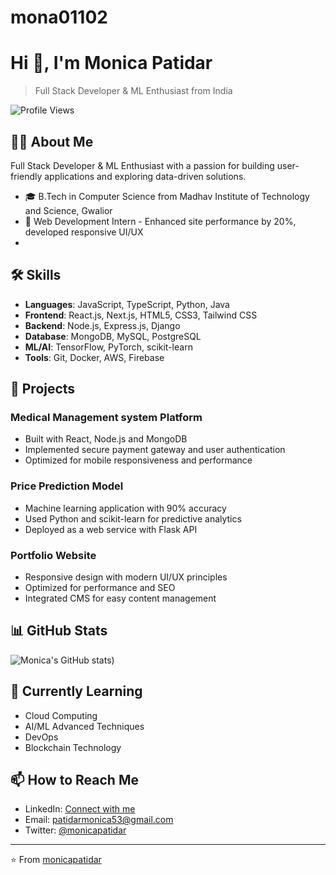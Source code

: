 # mona01102
# Hi 👋, I'm Monica Patidar

> Full Stack Developer & ML Enthusiast from India

![Profile Views](https://monica-portfolio-showcase.lovable.app/)

## 👩‍💻 About Me

Full Stack Developer & ML Enthusiast with a passion for building user-friendly applications and exploring data-driven solutions.

- 🎓 B.Tech in Computer Science from Madhav Institute of Technology and Science, Gwalior
- 💼 Web Development Intern - Enhanced site performance by 20%, developed responsive UI/UX
-

## 🛠️ Skills

- **Languages**: JavaScript, TypeScript, Python, Java
- **Frontend**: React.js, Next.js, HTML5, CSS3, Tailwind CSS
- **Backend**: Node.js, Express.js, Django
- **Database**: MongoDB, MySQL, PostgreSQL
- **ML/AI**: TensorFlow, PyTorch, scikit-learn
- **Tools**: Git, Docker, AWS, Firebase

## 🚀 Projects

### Medical Management system Platform
- Built with React, Node.js and MongoDB
- Implemented secure payment gateway and user authentication
- Optimized for mobile responsiveness and performance

### Price Prediction Model
- Machine learning application with 90% accuracy
- Used Python and scikit-learn for predictive analytics
- Deployed as a web service with Flask API

### Portfolio Website
- Responsive design with modern UI/UX principles
- Optimized for performance and SEO
- Integrated CMS for easy content management

## 📊 GitHub Stats

![Monica's GitHub stats](https://github.com/mona011102))

## 🌱 Currently Learning

- Cloud Computing
- AI/ML Advanced Techniques
- DevOps
- Blockchain Technology

## 📫 How to Reach Me

- LinkedIn: [Connect with me](https://linkedin.com/in/monicapatidar)
- Email: patidarmonica53@gmail.com
- Twitter: [@monicapatidar](https://twitter.com/monicapatidar)

---

⭐️ From [monicapatidar](https://github.com/mona011102)
